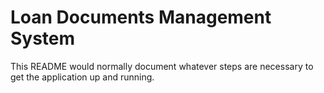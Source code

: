 # Loan Documents Management System

This README would normally document whatever steps are necessary to get the
application up and running.
